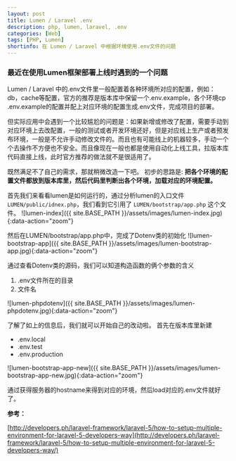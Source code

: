```yaml
---
layout: post
title: Lumen / Laravel .env
description: php, lumen, laravel, .env
categories: [Web]
tags: [PHP, Lumen]
shortinfo: 在 Lumen / Laravel 中根据环境使用.env文件的问题
---
```


### **最近在使用Lumen框架部署上线时遇到的一个问题**

Lumen / Laravel 中的.env文件里一般配置着各种环境所对应的配置，例如：db，cache等配置，官方的推荐是版本库中保留一个.env.example，各个环境cp .env.example的配置并配上对应环境的配置生成.env文件，完成项目的部署。

但实际应用中会遇到一个比较尴尬的问题是：如果新增或修改了配置，需要手动到对应环境上去改配置，一般的测试或者开发环境还好，但是对应线上生产或者预发布环境，一般是不允许手动修改文件的。而且也有可能线上的机器较多，手动一个个去操作不方便也不安全。而且像现在一般也都是使用自动化上线工具，拉版本库代码直接上线，此时官方推荐的做法就不是很适用了。

既然满足不了自己的需求，那就稍微改造一下吧。
初步的思路是: **把各个环境的配置文件都放到版本库里，然后代码里判断出各个环境，加载对应的环境配置。**

首先我们来看看lumen是如何运行的，通过分析lumen的入口文件```LUMEN/public/idnex.php```，我们看到它引用了 ```LUMEN/bootstrap/app.php``` 这个文件。
![lumen-index]({{ site.BASE_PATH }}/assets/images/lumen-index.jpg){:data-action="zoom"}

然后在LUMEN/bootstrap/app.php中，完成了Dotenv类的初始化
![lumen-bootstrap-app]({{ site.BASE_PATH }}/assets/images/lumen-bootstrap-app.jpg){:data-action="zoom"}

通过查看Dotenv类的源码，我们可以知道构造函数的俩个参数的含义

1. .env文件所在的目录
2. 文件名

![lumen-phpdotenv]({{ site.BASE_PATH }}/assets/images/lumen-phpdotenv.jpg){:data-action="zoom"}

了解了如上的信息后，我们就可以开始自己的改动啦。
首先在版本库里新建

- .env.local
- .env.test
- .env.production

![lumen-bootstrap-app-new]({{ site.BASE_PATH }}/assets/images/lumen-bootstrap-app-new.jpg){:data-action="zoom"}

通过获得服务器的hostname来得到对应的环境，然后load对应的.env文件就好了。

**参考：**

[http://developers.ph/laravel-framework/laravel-5/how-to-setup-multiple-environment-for-laravel-5-developers-way](http://developers.ph/laravel-framework/laravel-5/how-to-setup-multiple-environment-for-laravel-5-developers-way/)
